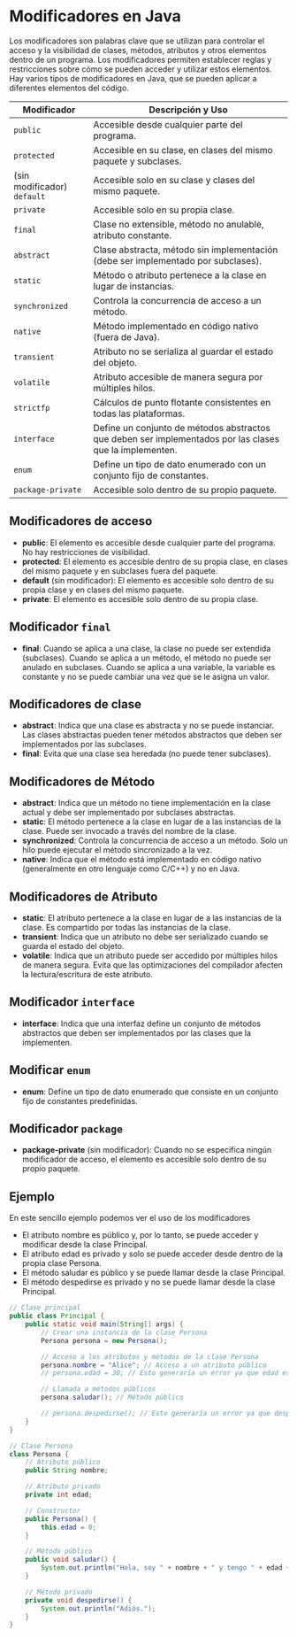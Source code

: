# Modificadores en Java

Los modificadores son palabras clave que se utilizan para controlar el acceso y la visibilidad de clases, métodos, atributos y otros elementos dentro de un programa. Los modificadores permiten establecer reglas y restricciones sobre cómo se pueden acceder y utilizar estos elementos. Hay varios tipos de modificadores en Java, que se pueden aplicar a diferentes elementos del código.

| Modificador                   | Descripción y Uso                                                   |
| ----------------------------- | ------------------------------------------------------------------- |
| `public`                      | Accesible desde cualquier parte del programa.                      |
| `protected`                   | Accesible en su clase, en clases del mismo paquete y subclases.     |
| (sin modificador) `default`   | Accesible solo en su clase y clases del mismo paquete.             |
| `private`                     | Accesible solo en su propia clase.                                  |
| `final`                       | Clase no extensible, método no anulable, atributo constante.        |
| `abstract`                    | Clase abstracta, método sin implementación (debe ser implementado por subclases). |
| `static`                      | Método o atributo pertenece a la clase en lugar de instancias.     |
| `synchronized`                | Controla la concurrencia de acceso a un método.                   |
| `native`                      | Método implementado en código nativo (fuera de Java).            |
| `transient`                   | Atributo no se serializa al guardar el estado del objeto.         |
| `volatile`                    | Atributo accesible de manera segura por múltiples hilos.           |
| `strictfp`                    | Cálculos de punto flotante consistentes en todas las plataformas.  |
| `interface`                   | Define un conjunto de métodos abstractos que deben ser implementados por las clases que la implementen. |
| `enum`                        | Define un tipo de dato enumerado con un conjunto fijo de constantes. |
| `package-private`             | Accesible solo dentro de su propio paquete.                         |

## Modificadores de acceso

- **public**: El elemento es accesible desde cualquier parte del programa. No hay restricciones de visibilidad.
- **protected**: El elemento es accesible dentro de su propia clase, en clases del mismo paquete y en subclases fuera del paquete.
- **default** (sin modificador): El elemento es accesible solo dentro de su propia clase y en clases del mismo paquete.
- **private**: El elemento es accesible solo dentro de su propia clase.

## Modificador `final`

- **final**: Cuando se aplica a una clase, la clase no puede ser extendida (subclases). Cuando se aplica a un método, el método no puede ser anulado en subclases. Cuando se aplica a una variable, la variable es constante y no se puede cambiar una vez que se le asigna un valor.

## Modificadores de clase

- **abstract**: Indica que una clase es abstracta y no se puede instanciar. Las clases abstractas pueden tener métodos abstractos que deben ser implementados por las subclases.
- **final**: Evita que una clase sea heredada (no puede tener subclases).

## Modificadores de Método

- **abstract**: Indica que un método no tiene implementación en la clase actual y debe ser implementado por subclases abstractas.
- **static**: El método pertenece a la clase en lugar de a las instancias de la clase. Puede ser invocado a través del nombre de la clase.
- **synchronized**: Controla la concurrencia de acceso a un método. Solo un hilo puede ejecutar el método sincronizado a la vez.
- **native**: Indica que el método está implementado en código nativo (generalmente en otro lenguaje como C/C++) y no en Java.

## Modificadores de Atributo

- **static**: El atributo pertenece a la clase en lugar de a las instancias de la clase. Es compartido por todas las instancias de la clase.
- **transient**: Indica que un atributo no debe ser serializado cuando se guarda el estado del objeto.
- **volatile**: Indica que un atributo puede ser accedido por múltiples hilos de manera segura. Evita que las optimizaciones del compilador afecten la lectura/escritura de este atributo.

## Modificador `interface`

- **interface**: Indica que una interfaz define un conjunto de métodos abstractos que deben ser implementados por las clases que la implementen.

## Modificar `enum`

- **enum**: Define un tipo de dato enumerado que consiste en un conjunto fijo de constantes predefinidas.

## Modificador `package`

- **package-private** (sin modificador): Cuando no se especifica ningún modificador de acceso, el elemento es accesible solo dentro de su propio paquete.

## Ejemplo

En este sencillo ejemplo podemos ver el uso de los modificadores

- El atributo nombre es público y, por lo tanto, se puede acceder y modificar desde la clase Principal.
- El atributo edad es privado y solo se puede acceder desde dentro de la propia clase Persona.
- El método saludar es público y se puede llamar desde la clase Principal.
- El método despedirse es privado y no se puede llamar desde la clase Principal.

~~~java
// Clase principal
public class Principal {
    public static void main(String[] args) {
        // Crear una instancia de la clase Persona
        Persona persona = new Persona();

        // Acceso a los atributos y métodos de la clase Persona
        persona.nombre = "Alice"; // Acceso a un atributo público
        // persona.edad = 30; // Esto generaría un error ya que edad es privado

        // Llamada a métodos públicos
        persona.saludar(); // Método público

        // persona.despedirse(); // Esto generaría un error ya que despedirse es privado
    }
}

// Clase Persona
class Persona {
    // Atributo público
    public String nombre;

    // Atributo privado
    private int edad;

    // Constructor
    public Persona() {
        this.edad = 0;
    }

    // Método público
    public void saludar() {
        System.out.println("Hola, soy " + nombre + " y tengo " + edad + " años.");
    }

    // Método privado
    private void despedirse() {
        System.out.println("Adiós.");
    }
}
~~~

